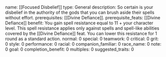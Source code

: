 name: [[Focused Disbelief]]
type: General
description: So certain is your disbelief in the authority of the gods that you can brush aside their spells without effort.
prerequisites: [[Divine Defiance]].
prerequisite_feats: [[Divine Defiance]]
benefit: You gain spell resistance equal to 11 + your character level. This spell resistance applies only against spells and spell-like abilities covered by the [[Divine Defiance]] feat. You can lower this resistance for 1 round as a standard action.
normal: 0
special: 0
teamwork: 0
critical: 0
grit: 0
style: 0
performance: 0
racial: 0
companion_familiar: 0
race_name: 0
note: 0
goal: 0
completion_benefit: 0
multiples: 0
suggested_traits: 0
